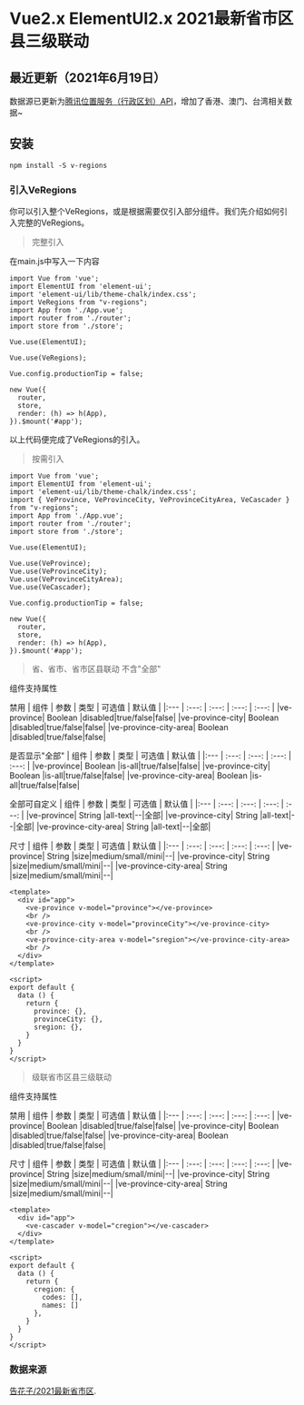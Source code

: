 # Vue2.x ElementUI2.x 2021最新省市区县三级联动

## 最近更新（2021年6月19日）
数据源已更新为[腾讯位置服务（行政区划）API](https://lbs.qq.com/service/webService/webServiceGuide/webServiceDistrict)，增加了香港、澳门、台湾相关数据~

## 安装
```
npm install -S v-regions
```

### 引入VeRegions
你可以引入整个VeRegions，或是根据需要仅引入部分组件。我们先介绍如何引入完整的VeRegions。
>完整引入

在main.js中写入一下内容
```
import Vue from 'vue';
import ElementUI from 'element-ui';
import 'element-ui/lib/theme-chalk/index.css';
import VeRegions from "v-regions";
import App from './App.vue';
import router from './router';
import store from './store';

Vue.use(ElementUI);

Vue.use(VeRegions);

Vue.config.productionTip = false;

new Vue({
  router,
  store,
  render: (h) => h(App),
}).$mount('#app');
```
以上代码便完成了VeRegions的引入。

> 按需引入
```
import Vue from 'vue';
import ElementUI from 'element-ui';
import 'element-ui/lib/theme-chalk/index.css';
import { VeProvince, VeProvinceCity, VeProvinceCityArea, VeCascader } from "v-regions";
import App from './App.vue';
import router from './router';
import store from './store';

Vue.use(ElementUI);

Vue.use(VeProvince);
Vue.use(VeProvinceCity);
Vue.use(VeProvinceCityArea);
Vue.use(VeCascader);

Vue.config.productionTip = false;

new Vue({
  router,
  store,
  render: (h) => h(App),
}).$mount('#app');
```

>省、省市、省市区县联动 不含"全部"

组件支持属性

禁用
| 组件 | 参数 | 类型 | 可选值 | 默认值 |
|:--- | :---: | :---: | :---: | :---: |
|ve-province| Boolean |disabled|true/false|false|
|ve-province-city| Boolean |disabled|true/false|false|
|ve-province-city-area| Boolean |disabled|true/false|false|

是否显示"全部"
| 组件 | 参数 | 类型 | 可选值 | 默认值 |
|:--- | :---: | :---: | :---: | :---: |
|ve-province| Boolean |is-all|true/false|false|
|ve-province-city| Boolean |is-all|true/false|false|
|ve-province-city-area| Boolean |is-all|true/false|false|

全部可自定义
| 组件 | 参数 | 类型 | 可选值 | 默认值 |
|:--- | :---: | :---: | :---: | :---: |
|ve-province| String |all-text|--|全部|
|ve-province-city| String |all-text|--|全部|
|ve-province-city-area| String |all-text|--|全部|

尺寸
| 组件 | 参数 | 类型 | 可选值 | 默认值 |
|:--- | :---: | :---: | :---: | :---: |
|ve-province| String |size|medium/small/mini|--|
|ve-province-city| String |size|medium/small/mini|--|
|ve-province-city-area| String |size|medium/small/mini|--|
```
<template>
  <div id="app">
    <ve-province v-model="province"></ve-province>
    <br />
    <ve-province-city v-model="provinceCity"></ve-province-city>
    <br />
    <ve-province-city-area v-model="sregion"></ve-province-city-area>
    <br />
  </div>
</template>

<script>
export default {
  data () {
    return {
      province: {},
      provinceCity: {},
      sregion: {},
    }
  }
}
</script>
```

>级联省市区县三级联动

组件支持属性

禁用
| 组件 | 参数 | 类型 | 可选值 | 默认值 |
|:--- | :---: | :---: | :---: | :---: |
|ve-province| Boolean |disabled|true/false|false|
|ve-province-city| Boolean |disabled|true/false|false|
|ve-province-city-area| Boolean |disabled|true/false|false|

尺寸
| 组件 | 参数 | 类型 | 可选值 | 默认值 |
|:--- | :---: | :---: | :---: | :---: |
|ve-province| String |size|medium/small/mini|--|
|ve-province-city| String |size|medium/small/mini|--|
|ve-province-city-area| String |size|medium/small/mini|--|
```
<template>
  <div id="app">
    <ve-cascader v-model="cregion"></ve-cascader>
  </div>
</template>

<script>
export default {
  data () {
    return {
      cregion: {
        codes: [],
        names: []
      },
    }
  }
}
</script>
```

### 数据来源
[告花子/2021最新省市区](https://gitee.com/gaohuazi/china_regions).
